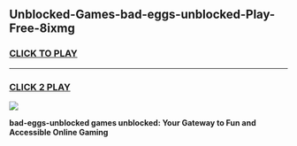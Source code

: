 
## Unblocked-Games-bad-eggs-unblocked-Play-Free-8ixmg
<h3>
<a href="https://premium76.site?title=bad-eggs-unblocked&ref=23A">CLICK TO PLAY</a></h3>
<hr>

<h3>
<a href="https://premium76.site?title=bad-eggs-unblocked&ref=23A">CLICK 2 PLAY</a>
  
</h3>

<a href="https://premium76.site?title=bad-eggs-unblocked&ref=23A"><img src="https://clearcache.store/games.png"></a>


**bad-eggs-unblocked games unblocked: Your Gateway to Fun and Accessible Online Gaming**
